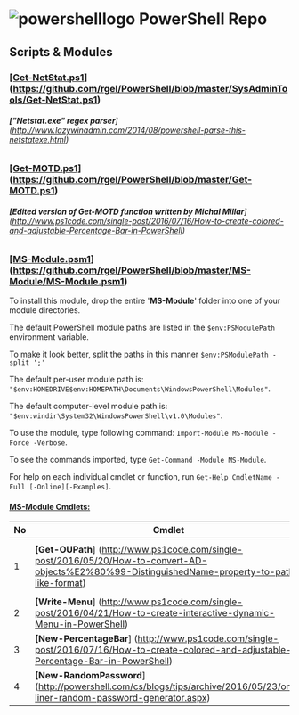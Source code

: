 # ![powershelllogo](https://cloud.githubusercontent.com/assets/6964549/17082276/0ded5776-5180-11e6-8276-d772295362b9.png) PowerShell Repo
## Scripts & Modules

### <ins>[Get-NetStat.ps1</ins>] (https://github.com/rgel/PowerShell/blob/master/SysAdminTools/Get-NetStat.ps1)

###### <b>["Netstat.exe" regex parser</b>] (http://www.lazywinadmin.com/2014/08/powershell-parse-this-netstatexe.html)

### <ins>[Get-MOTD.ps1</ins>] (https://github.com/rgel/PowerShell/blob/master/Get-MOTD.ps1)

###### <b>[Edited version of Get-MOTD function written by Michal Millar</b>] (http://www.ps1code.com/single-post/2016/07/16/How-to-create-colored-and-adjustable-Percentage-Bar-in-PowerShell)

### <ins>[MS-Module.psm1</ins>] (https://github.com/rgel/PowerShell/blob/master/MS-Module/MS-Module.psm1)

To install this module, drop the entire '<b>MS-Module</b>' folder into one of your module directories.

The default PowerShell module paths are listed in the `$env:PSModulePath` environment variable.

To make it look better, split the paths in this manner `$env:PSModulePath -split ';'`

The default per-user module path is: `"$env:HOMEDRIVE$env:HOMEPATH\Documents\WindowsPowerShell\Modules"`.

The default computer-level module path is: `"$env:windir\System32\WindowsPowerShell\v1.0\Modules"`.

To use the module, type following command: `Import-Module MS-Module -Force -Verbose`.

To see the commands imported, type `Get-Command -Module MS-Module`.

For help on each individual cmdlet or function, run `Get-Help CmdletName -Full [-Online][-Examples]`.

#### <b><ins>MS-Module Cmdlets:</ins></b>

|No|Cmdlet|Description|
|----|----|----|
|1|<b> [Get-OUPath</b>] (http://www.ps1code.com/single-post/2016/05/20/How-to-convert-AD-objects%E2%80%99-DistinguishedName-property-to-path-like-format)|This filter convert AD object's 'DistinguishedName' property to path like format. Distinguished name `CN=User1,OU=Sales,OU=North,DC=contoso,DC=com` = `Contoso\North\Sales\User1` in path format|
|2|<b> [Write-Menu</b>] (http://www.ps1code.com/single-post/2016/04/21/How-to-create-interactive-dynamic-Menu-in-PowerShell)|This function creates colored, interactive and dynamic Menu in the PowerShell console|
|3|<b> [New-PercentageBar</b>] (http://www.ps1code.com/single-post/2016/07/16/How-to-create-colored-and-adjustable-Percentage-Bar-in-PowerShell)|This function creates colored and adjustable Percentage Bar in the PowerShell|
|4|<b> [New-RandomPassword</b>] (http://powershell.com/cs/blogs/tips/archive/2016/05/23/one-liner-random-password-generator.aspx)|This function generates a random password with custom length and complexity. Thanks to Powershell.com for the idea|
